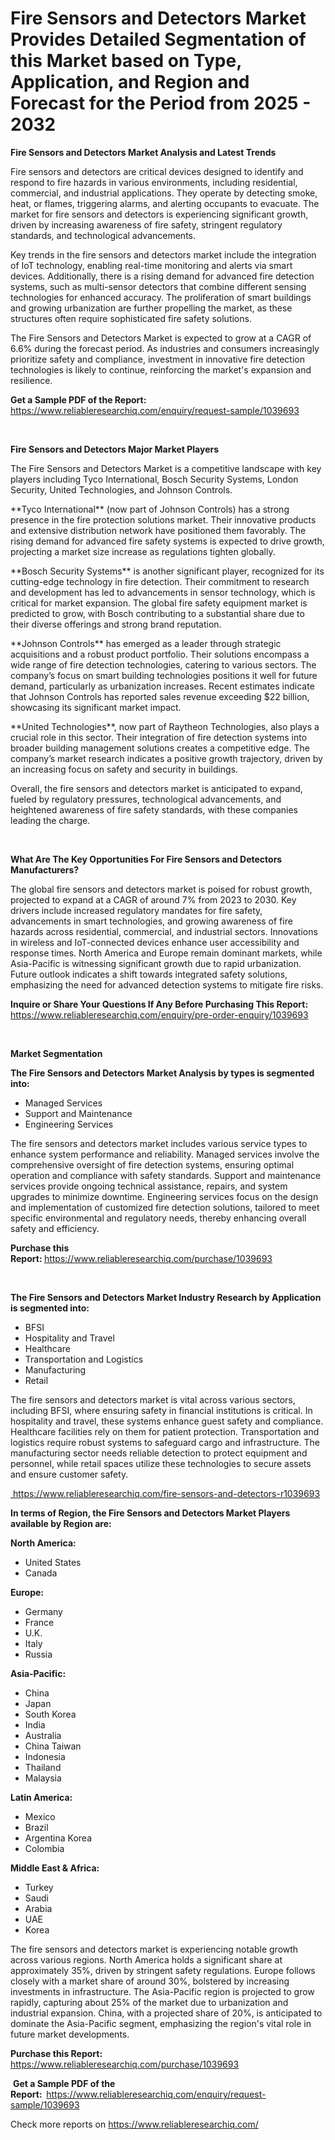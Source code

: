 <p><h1>Fire Sensors and Detectors Market Provides Detailed Segmentation of this Market based on Type, Application, and Region and Forecast for the Period from 2025 - 2032</h1></p><p><strong>Fire Sensors and Detectors Market Analysis and Latest Trends</strong></p>
<p><p>Fire sensors and detectors are critical devices designed to identify and respond to fire hazards in various environments, including residential, commercial, and industrial applications. They operate by detecting smoke, heat, or flames, triggering alarms, and alerting occupants to evacuate. The market for fire sensors and detectors is experiencing significant growth, driven by increasing awareness of fire safety, stringent regulatory standards, and technological advancements.</p><p>Key trends in the fire sensors and detectors market include the integration of IoT technology, enabling real-time monitoring and alerts via smart devices. Additionally, there is a rising demand for advanced fire detection systems, such as multi-sensor detectors that combine different sensing technologies for enhanced accuracy. The proliferation of smart buildings and growing urbanization are further propelling the market, as these structures often require sophisticated fire safety solutions.</p><p>The Fire Sensors and Detectors Market is expected to grow at a CAGR of 6.6% during the forecast period. As industries and consumers increasingly prioritize safety and compliance, investment in innovative fire detection technologies is likely to continue, reinforcing the market's expansion and resilience.</p></p>
<p><strong>Get a Sample PDF of the Report:&nbsp;</strong> <a href="https://www.reliableresearchiq.com/enquiry/request-sample/1039693?utm_campaign=3132&utm_medium=2&utm_source=Github&utm_content=ia&utm_term=06042025&utm_id=fire-sensors-and-detectors">https://www.reliableresearchiq.com/enquiry/request-sample/1039693</a></p>
<p>&nbsp;</p>
<p><strong>Fire Sensors and Detectors Major Market Players</strong></p>
<p><p>The Fire Sensors and Detectors Market is a competitive landscape with key players including Tyco International, Bosch Security Systems, London Security, United Technologies, and Johnson Controls. </p><p>**Tyco International** (now part of Johnson Controls) has a strong presence in the fire protection solutions market. Their innovative products and extensive distribution network have positioned them favorably. The rising demand for advanced fire safety systems is expected to drive growth, projecting a market size increase as regulations tighten globally.</p><p>**Bosch Security Systems** is another significant player, recognized for its cutting-edge technology in fire detection. Their commitment to research and development has led to advancements in sensor technology, which is critical for market expansion. The global fire safety equipment market is predicted to grow, with Bosch contributing to a substantial share due to their diverse offerings and strong brand reputation.</p><p>**Johnson Controls** has emerged as a leader through strategic acquisitions and a robust product portfolio. Their solutions encompass a wide range of fire detection technologies, catering to various sectors. The company’s focus on smart building technologies positions it well for future demand, particularly as urbanization increases. Recent estimates indicate that Johnson Controls has reported sales revenue exceeding $22 billion, showcasing its significant market impact.</p><p>**United Technologies**, now part of Raytheon Technologies, also plays a crucial role in this sector. Their integration of fire detection systems into broader building management solutions creates a competitive edge. The company’s market research indicates a positive growth trajectory, driven by an increasing focus on safety and security in buildings.</p><p>Overall, the fire sensors and detectors market is anticipated to expand, fueled by regulatory pressures, technological advancements, and heightened awareness of fire safety standards, with these companies leading the charge.</p></p>
<p>&nbsp;</p>
<p><strong>What Are The Key Opportunities For Fire Sensors and Detectors Manufacturers?</strong></p>
<p><p>The global fire sensors and detectors market is poised for robust growth, projected to expand at a CAGR of around 7% from 2023 to 2030. Key drivers include increased regulatory mandates for fire safety, advancements in smart technologies, and growing awareness of fire hazards across residential, commercial, and industrial sectors. Innovations in wireless and IoT-connected devices enhance user accessibility and response times. North America and Europe remain dominant markets, while Asia-Pacific is witnessing significant growth due to rapid urbanization. Future outlook indicates a shift towards integrated safety solutions, emphasizing the need for advanced detection systems to mitigate fire risks.</p></p>
<p><strong>Inquire or Share Your Questions If Any Before Purchasing This Report:</strong> <a href="https://www.reliableresearchiq.com/enquiry/pre-order-enquiry/1039693?utm_campaign=3132&utm_medium=2&utm_source=Github&utm_content=ia&utm_term=06042025&utm_id=fire-sensors-and-detectors">https://www.reliableresearchiq.com/enquiry/pre-order-enquiry/1039693</a></p>
<p>&nbsp;</p>
<p><strong>Market Segmentation</strong></p>
<p><strong>The Fire Sensors and Detectors Market Analysis by types is segmented into:</strong></p>
<p><ul><li>Managed Services</li><li>Support and Maintenance</li><li>Engineering Services</li></ul></p>
<p><p>The fire sensors and detectors market includes various service types to enhance system performance and reliability. Managed services involve the comprehensive oversight of fire detection systems, ensuring optimal operation and compliance with safety standards. Support and maintenance services provide ongoing technical assistance, repairs, and system upgrades to minimize downtime. Engineering services focus on the design and implementation of customized fire detection solutions, tailored to meet specific environmental and regulatory needs, thereby enhancing overall safety and efficiency.</p></p>
<p><strong>Purchase this Report:&nbsp;</strong><a href="https://www.reliableresearchiq.com/purchase/1039693?utm_campaign=3132&utm_medium=2&utm_source=Github&utm_content=ia&utm_term=06042025&utm_id=fire-sensors-and-detectors">https://www.reliableresearchiq.com/purchase/1039693</a></p>
<p>&nbsp;</p>
<p><strong>The Fire Sensors and Detectors Market Industry Research by Application is segmented into:</strong></p>
<p><ul><li>BFSI</li><li>Hospitality and Travel</li><li>Healthcare</li><li>Transportation and Logistics</li><li>Manufacturing</li><li>Retail</li></ul></p>
<p><p>The fire sensors and detectors market is vital across various sectors, including BFSI, where ensuring safety in financial institutions is critical. In hospitality and travel, these systems enhance guest safety and compliance. Healthcare facilities rely on them for patient protection. Transportation and logistics require robust systems to safeguard cargo and infrastructure. The manufacturing sector needs reliable detection to protect equipment and personnel, while retail spaces utilize these technologies to secure assets and ensure customer safety.</p></p>
<p><a href="https://www.reliableresearchiq.com/fire-sensors-and-detectors-r1039693?utm_campaign=3132&utm_medium=2&utm_source=Github&utm_content=ia&utm_term=06042025&utm_id=fire-sensors-and-detectors">&nbsp;https://www.reliableresearchiq.com/fire-sensors-and-detectors-r1039693</a></p>
<p><strong>In terms of Region, the Fire Sensors and Detectors Market Players available by Region are:</strong></p>
<p>
    <p> <strong> North America: </strong>
        <ul>
            <li>United States</li>
            <li>Canada</li>
        </ul>
        </p> 
    <p> <strong> Europe: </strong>
        <ul>
            <li>Germany</li>
            <li>France</li>
            <li>U.K.</li>
            <li>Italy</li>
            <li>Russia</li>
        </ul>
        </p> 
    <p> <strong> Asia-Pacific: </strong>
        <ul>
            <li>China</li>
            <li>Japan</li>
            <li>South Korea</li>
            <li>India</li>
            <li>Australia</li>
            <li>China Taiwan</li>
            <li>Indonesia</li>
            <li>Thailand</li>
            <li>Malaysia</li>
        </ul>
        </p> 
    <p> <strong> Latin America: </strong>
        <ul>
            <li>Mexico</li>
            <li>Brazil</li>
            <li>Argentina Korea</li>
            <li>Colombia</li>
        </ul>
        </p> 
    <p> <strong> Middle East & Africa: </strong>
        <ul>
            <li>Turkey</li>
            <li>Saudi</li>
            <li>Arabia</li>
            <li>UAE</li>
            <li>Korea</li>
        </ul>
    </p>
    </p>
<p><p>The fire sensors and detectors market is experiencing notable growth across various regions. North America holds a significant share at approximately 35%, driven by stringent safety regulations. Europe follows closely with a market share of around 30%, bolstered by increasing investments in infrastructure. The Asia-Pacific region is projected to grow rapidly, capturing about 25% of the market due to urbanization and industrial expansion. China, with a projected share of 20%, is anticipated to dominate the Asia-Pacific segment, emphasizing the region's vital role in future market developments.</p></p>
<p><strong>Purchase this Report: </strong><a href="https://www.reliableresearchiq.com/purchase/1039693?utm_campaign=3132&utm_medium=2&utm_source=Github&utm_content=ia&utm_term=06042025&utm_id=fire-sensors-and-detectors">https://www.reliableresearchiq.com/purchase/1039693</a></p>
<p>&nbsp;<strong>Get a Sample PDF of the Report:&nbsp;&nbsp;</strong><a href="https://www.reliableresearchiq.com/enquiry/request-sample/1039693?utm_campaign=3132&utm_medium=2&utm_source=Github&utm_content=ia&utm_term=06042025&utm_id=fire-sensors-and-detectors">https://www.reliableresearchiq.com/enquiry/request-sample/1039693</a></p>
<p><strong></strong></p>
<p>Check more reports on <a href="https://www.reliableresearchiq.com/?utm_campaign=3132&utm_medium=2&utm_source=Github&utm_content=ia&utm_term=06042025&utm_id=fire-sensors-and-detectors">https://www.reliableresearchiq.com/</a></p>